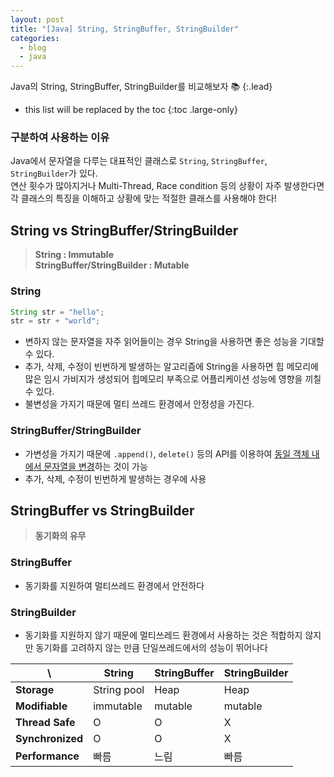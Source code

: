 ```yaml
---
layout: post
title: "[Java] String, StringBuffer, StringBuilder"
categories:
  - blog
  - java
---
```


Java의 String, StringBuffer, StringBuilder를 비교해보자 📚
{:.lead}

* this list will be replaced by the toc
{:toc .large-only}

### 구분하여 사용하는 이유
Java에서 문자열을 다루는 대표적인 클래스로 `String`, `StringBuffer`, `StringBuilder`가 있다.  
연산 횟수가 많아지거나 Multi-Thread, Race condition 등의 상황이 자주 발생한다면 각 클래스의 특징을 이해하고 상황에 맞는 적절한 클래스를 사용해야 한다!

## String vs StringBuffer/StringBuilder
> **String : Immutable**  
> **StringBuffer/StringBuilder : Mutable**


### String 
```java
String str = "hello";
str = str + "world";
```

- 변하지 않는 문자열을 자주 읽어들이는 경우 String을 사용하면 좋은 성능을 기대할 수 있다.
- 추가, 삭제, 수정이 빈번하게 발생하는 알고리즘에 String을 사용하면 힙 메모리에 많은 임시 가비지가 생성되어 힙메모리 부족으로 어플리케이션 성능에 영향을 끼칠 수 있다.
- 불변성을 가지기 때문에 멀티 쓰레드 환경에서 안정성을 가진다.

### StringBuffer/StringBuilder
- 가변성을 가지기 때문에 `.append()`, `delete()` 등의 API를 이용하여 [동일 객체 내에서 문자열을 변경]하는 것이 가능 
- 추가, 삭제, 수정이 빈번하게 발생하는 경우에 사용

[동일 객체 내에서 문자열을 변경]: /blog/java/2022-01-17-Java/

## StringBuffer vs StringBuilder
> **동기화의 유무**  

### StringBuffer
- 동기화를 지원하여 멀티쓰레드 환경에서 안전하다

### StringBuilder 
- 동기화를 지원하지 않기 때문에 멀티쓰레드 환경에서 사용하는 것은 적합하지 않지만 동기화를 고려하지 않는 만큼 단일쓰레드에서의 성능이 뛰어나다


| \ | String |StringBuffer  | StringBuilder |
| ------------- | ------------- | ------------- | ------------- |
| **Storage** | String pool  | Heap  |  Heap  |
| **Modifiable** | immutable  |  mutable  |  mutable  |
| **Thread Safe** | O  | O  |  X  |
| **Synchronized** | O  | O  |  X  |
| **Performance** | 빠름  | 느림  |  빠름  |

